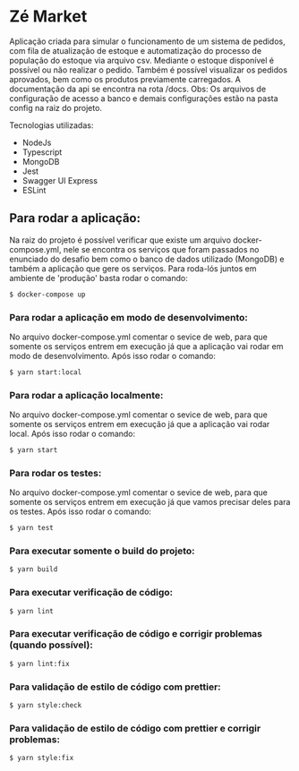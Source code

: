 # Zé Market

Aplicação criada para simular o funcionamento de um sistema de pedidos, com fila de atualização de estoque e automatização do processo de população do estoque via arquivo csv. Mediante o estoque disponível é possível ou não realizar o pedido. Também é possível visualizar os pedidos aprovados, bem como os produtos previamente carregados.
A documentação da api se encontra na rota /docs.
Obs: Os arquivos de configuração de acesso a banco e demais configurações estão na pasta config na raiz do projeto.

Tecnologias utilizadas:

- NodeJs
- Typescript
- MongoDB
- Jest
- Swagger UI Express
- ESLint

## Para rodar a aplicação:

Na raiz do projeto é possível verificar que existe um arquivo docker-compose.yml, nele se encontra os serviços que foram passados no enunciado do desafio bem como o banco de dados utilizado (MongoDB) e também a aplicação que gere os serviços.
Para roda-lós juntos em ambiente de 'produção' basta rodar o comando:

```sh
$ docker-compose up
```

### Para rodar a aplicação em modo de desenvolvimento:

No arquivo docker-compose.yml comentar o sevice de web, para que somente os serviços entrem em execução já que a aplicação vai rodar em modo de desenvolvimento.
Após isso rodar o comando:

```sh
$ yarn start:local
```

### Para rodar a aplicação localmente:

No arquivo docker-compose.yml comentar o sevice de web, para que somente os serviços entrem em execução já que a aplicação vai rodar local.
Após isso rodar o comando:

```sh
$ yarn start
```

### Para rodar os testes:

No arquivo docker-compose.yml comentar o sevice de web, para que somente os serviços entrem em execução já que vamos precisar deles para os testes.
Após isso rodar o comando:

```sh
$ yarn test
```

### Para executar somente o build do projeto:

```sh
$ yarn build
```

### Para executar verificação de código:

```sh
$ yarn lint
```

### Para executar verificação de código e corrigir problemas (quando possível):

```sh
$ yarn lint:fix
```

### Para validação de estilo de código com prettier:

```sh
$ yarn style:check
```

### Para validação de estilo de código com prettier e corrigir problemas:

```sh
$ yarn style:fix
```
